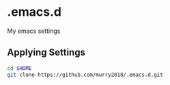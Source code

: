 # .emacs.d
My emacs settings

## Applying Settings

```sh
cd $HOME
git clone https://github.com/murry2018/.emacs.d.git
```

